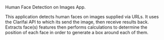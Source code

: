 Human Face Detection on Images App.

This application detects human faces on images supplied via URLs. It uses the Clarifai API to which its send the image, then receive results back. Extracts face(s) features then performs calculations to determine the position of each face in order to generate a box around each of them.
